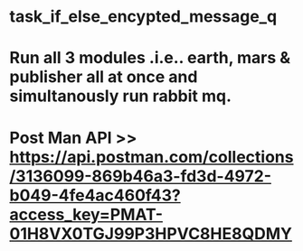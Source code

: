 # task_if_else_encypted_message_q

# Run all 3 modules .i.e.. earth, mars & publisher all at once and simultanously run rabbit mq.

# Post Man API >> https://api.postman.com/collections/3136099-869b46a3-fd3d-4972-b049-4fe4ac460f43?access_key=PMAT-01H8VX0TGJ99P3HPVC8HE8QDMY

